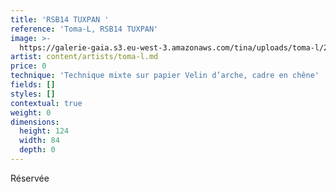 ```yaml
---
title: 'RSB14 TUXPAN '
reference: 'Toma-L, RSB14 TUXPAN'
image: >-
  https://galerie-gaia.s3.eu-west-3.amazonaws.com/tina/uploads/toma-l/2021041401-RSB14TUXPAN-ColorsonPaper-120x80cm.jpg
artist: content/artists/toma-l.md
price: 0
technique: 'Technique mixte sur papier Velin d’arche, cadre en chêne'
fields: []
styles: []
contextual: true
weight: 0
dimensions:
  height: 124
  width: 84
  depth: 0
---
```


Réservée
